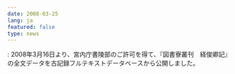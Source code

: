 ```yaml
---
date: 2008-03-25
lang: ja
featured: false
type: news
---
```

: 2008年3月16日より、宮内庁書陵部のご許可を得て、『図書寮叢刊　経俊卿記』の全文データを古記録フルテキストデータベースから公開しました。
